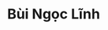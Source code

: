 ---
title: Bùi Ngọc Lĩnh
layout: hosohocsinh
birthday: '2003-01-19'
categories: hoso
fbcomments: true
tc: active
hs: active
avatar: ngoclinh.jpg
permalink: /hoso/ngoclinh.html
phone: 0353586934
address: Phủ Lý - Hà Nam
shortname: Linh Ngoc
facebook: profile.php?id=100012581986492
---